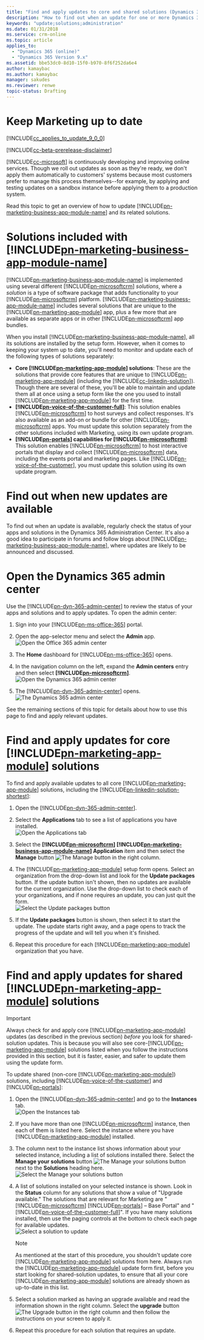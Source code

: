 ```yaml
---
title: "Find and apply updates to core and shared solutions (Dynamics 365 for Marketing) | Microsoft Docs"
description: "How to find out when an update for one or more Dynamics 365 for Marketing solutions are available and then apply the updates"
keywords: "update;solutions;administration"
ms.date: 01/31/2018
ms.service: crm-online
ms.topic: article
applies_to:
  - "Dynamics 365 (online)"
  - "Dynamics 365 Version 9.x"
ms.assetid: bbe53dc0-8d10-15f0-b970-8f6f252da6e4
author: kamaybac
ms.author: kamaybac
manager: sakudes
ms.reviewer: renwe
topic-status: Drafting
---
```


# Keep Marketing up to date

[!INCLUDE[cc_applies_to_update_9_0_0](../includes/cc_applies_to_update_9_0_0.md)]

[!INCLUDE[cc-beta-prerelease-disclaimer](../includes/cc-beta-prerelease-disclaimer.md)]

[!INCLUDE[cc-microsoft](../includes/cc-microsoft.md)] is continuously developing and improving online services. Though we roll out updates as soon as they're ready, we don't apply them automatically to customers' systems because most customers prefer to manage this process themselves--for example, by applying and testing updates on a sandbox instance before applying them to a production system.

Read this topic to get an overview of how to update [!INCLUDE[pn-marketing-business-app-module-name](../includes/pn-marketing-business-app-module-name.md)] and its related solutions.

# Solutions included with [!INCLUDE[pn-marketing-business-app-module-name](../includes/pn-marketing-business-app-module-name.md)]

[!INCLUDE[pn-marketing-business-app-module-name](../includes/pn-marketing-business-app-module-name.md)] is implemented using several different [!INCLUDE[pn-microsoftcrm](../includes/pn-dynamics-365.md)] _solutions_, where a _solution_ is a type of software package that adds functionality to your [!INCLUDE[pn-microsoftcrm](../includes/pn-dynamics-365.md)] platform. [!INCLUDE[pn-marketing-business-app-module-name](../includes/pn-marketing-business-app-module-name.md)] includes several solutions that are unique to the [!INCLUDE[pn-marketing-app-module](../includes/pn-marketing-app-module.md)] app, plus a few more that are available as separate apps or in other [!INCLUDE[pn-microsoftcrm](../includes/pn-dynamics-365.md)] app bundles.

When you install [!INCLUDE[pn-marketing-business-app-module-name](../includes/pn-marketing-business-app-module-name.md)], all its solutions are installed by the setup form. However, when it comes to keeping your system up to date, you'll need to monitor and update each of the following types of solutions separately:

- **Core [!INCLUDE[pn-marketing-app-module](../includes/pn-marketing-app-module.md)] solutions**: These are the solutions that provide core features that are unique to [!INCLUDE[pn-marketing-app-module](../includes/pn-marketing-app-module.md)] (including the [!INCLUDE[cc-linkedin-solution](../includes/cc-linkedin-solution.md)]). Though there are several of these, you'll be able to maintain and update them all at once using a setup form like the one you used to install [!INCLUDE[pn-marketing-app-module](../includes/pn-marketing-app-module.md)] for the first time.
- **[!INCLUDE[pn-voice-of-the-customer-full](../includes/pn-voice-of-the-customer-full.md)]**: This solution enables [!INCLUDE[pn-microsoftcrm](../includes/pn-dynamics-365.md)] to host surveys and collect responses. It's also available as an add-on or bundle for other [!INCLUDE[pn-microsoftcrm](../includes/pn-dynamics-365.md)] apps. You must update this solution separately from the other solutions included with Marketing, using its own update program.
- **[!INCLUDE[pn-portals](../includes/pn-portals.md)] capabilities for [!INCLUDE[pn-microsoftcrm](../includes/pn-dynamics-365.md)]**: This solution enables [!INCLUDE[pn-microsoftcrm](../includes/pn-dynamics-365.md)] to host interactive portals that display and collect [!INCLUDE[pn-microsoftcrm](../includes/pn-dynamics-365.md)] data, including the events portal and marketing pages. Like [!INCLUDE[pn-voice-of-the-customer](../includes/pn-voice-of-the-customer.md)], you must update this solution using its own update program.

# Find out when new updates are available

To find out when an update is available, regularly check the status of your apps and solutions in the Dynamics 365 Administration Center. It's also a good idea to participate in forums and follow blogs about [!INCLUDE[pn-marketing-business-app-module-name](../includes/pn-marketing-business-app-module-name.md)], where updates are likely to be announced and discussed.

# Open the Dynamics 365 admin center

Use the [!INCLUDE[pn-dyn-365-admin-center](../includes/pn-dyn-365-admin-center.md)] to review the status of your apps and solutions and to apply updates. To open the admin center:

1. Sign into your [!INCLUDE[pn-ms-office-365](../includes/pn-ms-office-365.md)] portal.

1. Open the app-selector menu and select the **Admin** app.  
    ![Open the Office 365 admin center](media/update-admin-icon.png "Open the Office 365 admin center")

1. The **Home** dashboard for [!INCLUDE[pn-ms-office-365](../includes/pn-ms-office-365.md)] opens.

1. In the navigation column on the left, expand the **Admin centers** entry and then select **[!INCLUDE[pn-microsoftcrm](../includes/pn-dynamics-365.md)]**.  
    ![Open the Dynamics 365 admin center](media/update-open-d365-admin.png "Open the Dynamics 365 admin center")

1. The [!INCLUDE[pn-dyn-365-admin-center](../includes/pn-dyn-365-admin-center.md)] opens.
    ![The Dynamics 365 admin center](media/update-d365-admin-center.png "The Dynamics 365 admin center")

See the remaining sections of this topic for details about how to use this page to find and apply relevant updates.

# Find and apply updates for core [!INCLUDE[pn-marketing-app-module](../includes/pn-marketing-app-module.md)] solutions

To find and apply available updates to all core [!INCLUDE[pn-marketing-app-module](../includes/pn-marketing-app-module.md)] solutions, including the [!INCLUDE[pn-linkedin-solution-shortest](../includes/pn-linkedin-solution-shortest.md)]:

1. Open the [!INCLUDE[pn-dyn-365-admin-center](../includes/pn-dyn-365-admin-center.md)].

1. Select the **Applications** tab to see a list of applications you have installed.  
    ![Open the Applications tab](media/update-app-tab.png "Open the Applications tab")

1. Select the **[!INCLUDE[pn-microsoftcrm](../includes/pn-dynamics-365.md)] [!INCLUDE[pn-marketing-business-app-module-name](../includes/pn-marketing-business-app-module-name.md)] Application** item and then select the **Manage** button ![The Manage button](media/update-manage-button.png "The Manage button") in the right column.

1. The [!INCLUDE[pn-marketing-app-module](../includes/pn-marketing-app-module.md)] setup form opens. Select an organization from the drop-down list and look for the **Update packages** button. If the update button isn't shown, then no updates are available for the current organization. Use the drop-down list to check each of your organizations, and if none requires an update, you can just quit the form.  
    ![Select the Update packages button](media/update-fre-update-packages-button.png "Select the Update packages button")

1. If the **Update packages** button is shown, then select it to start the update. The update starts right away, and a page opens to track the progress of the update and will tell you when it's finished.

1. Repeat this procedure for each [!INCLUDE[pn-marketing-app-module](../includes/pn-marketing-app-module.md)] organization that you have.

# Find and apply updates for shared [!INCLUDE[pn-marketing-app-module](../includes/pn-marketing-app-module.md)] solutions


> [!IMPORTANT]
> Always check for and apply core [!INCLUDE[pn-marketing-app-module](../includes/pn-marketing-app-module.md)] updates (as described in the previous section) _before_ you look for shared-solution updates. This is because you will also see core-[!INCLUDE[pn-marketing-app-module](../includes/pn-marketing-app-module.md)] solutions listed when you follow the instructions provided in this section, but it is faster, easier, and safer to update them using the update form.

To update shared (non-core [!INCLUDE[pn-marketing-app-module](../includes/pn-marketing-app-module.md)]) solutions, including [!INCLUDE[pn-voice-of-the-customer](../includes/pn-voice-of-the-customer.md)] and [!INCLUDE[pn-portals](../includes/pn-portals.md)]:

1. Open the [!INCLUDE[pn-dyn-365-admin-center](../includes/pn-dyn-365-admin-center.md)] and go to the **Instances** tab.  
    ![Open the Instances tab](media/update-instances-tab.png "Open the Instances tab")

1. If you have more than one [!INCLUDE[pn-microsoftcrm](../includes/pn-dynamics-365.md)] instance, then each of them is listed here. Select the instance where you have [!INCLUDE[pn-marketing-app-module](../includes/pn-marketing-app-module.md)] installed.

1. The column next to the instance list shows information about your selected instance, including a list of solutions installed there. Select the **Manage your solutions** button ![The Manage your solutions button](media/update-manage-button.png "The Manage your solutions button") next to the **Solutions** heading here.  
    ![Select the Manage your solutions button](media/update-open-manage-solutions.png "Select the Manage your solutions button")

1. A list of solutions installed on your selected instance is shown. Look in the **Status** column for any solutions that show a value of "Upgrade available." The solutions that are relevant for Marketing are "[!INCLUDE[pn-microsoftcrm](../includes/pn-dynamics-365.md)] [!INCLUDE[pn-portals](../includes/pn-portals.md)] – Base Portal" and "[!INCLUDE[pn-voice-of-the-customer-full](../includes/pn-voice-of-the-customer-full.md)]". If you have many solutions installed, then use the paging controls at the bottom to check each page for available updates.  
    ![Select a solution to update](media/update-select-solution.png "Select a solution to update")

    > [!NOTE]
    >  As mentioned at the start of this procedure, you shouldn't update core [!INCLUDE[pn-marketing-app-module](../includes/pn-marketing-app-module.md)] solutions from here. Always run the [!INCLUDE[pn-marketing-app-module](../includes/pn-marketing-app-module.md)] update form first, before you start looking for shared-solution updates, to ensure that all your core [!INCLUDE[pn-marketing-app-module](../includes/pn-marketing-app-module.md)] solutions are already shown as up-to-date in this list.

1. Select a solution marked as having an upgrade available and read the information shown in the right column. Select the **upgrade** button ![The Upgrade button](media/update-manage-button.png "The Upgrade button") in the right column and then follow the instructions on your screen to apply it.

1. Repeat this procedure for each solution that requires an update.
